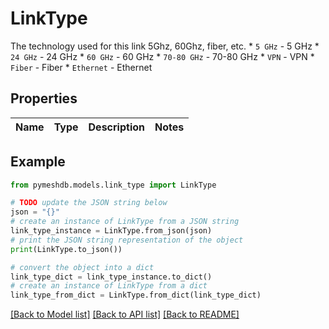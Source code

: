 # LinkType

The technology used for this link 5Ghz, 60Ghz, fiber, etc.  * `5 GHz` - 5 GHz * `24 GHz` - 24 GHz * `60 GHz` - 60 GHz * `70-80 GHz` - 70-80 GHz * `VPN` - VPN * `Fiber` - Fiber * `Ethernet` - Ethernet

## Properties

Name | Type | Description | Notes
------------ | ------------- | ------------- | -------------

## Example

```python
from pymeshdb.models.link_type import LinkType

# TODO update the JSON string below
json = "{}"
# create an instance of LinkType from a JSON string
link_type_instance = LinkType.from_json(json)
# print the JSON string representation of the object
print(LinkType.to_json())

# convert the object into a dict
link_type_dict = link_type_instance.to_dict()
# create an instance of LinkType from a dict
link_type_from_dict = LinkType.from_dict(link_type_dict)
```
[[Back to Model list]](../README.md#documentation-for-models) [[Back to API list]](../README.md#documentation-for-api-endpoints) [[Back to README]](../README.md)


